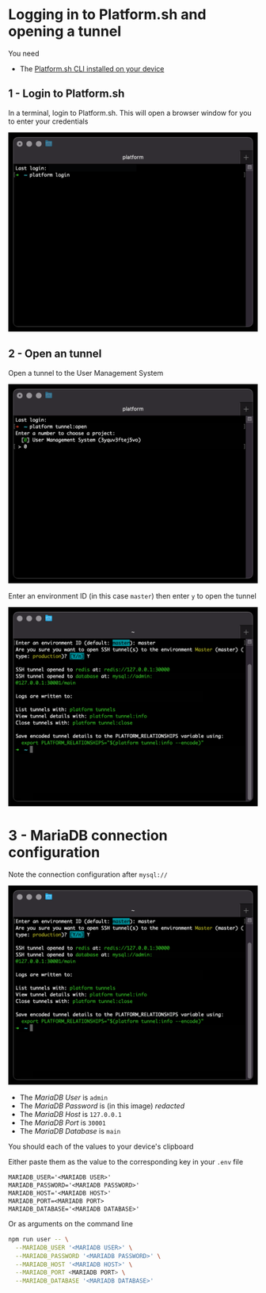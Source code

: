 # Logging in to Platform.sh and opening a tunnel

You need

- The [Platform.sh CLI installed on your device](https://docs.platform.sh/administration/cli.html)

## 1 - Login to Platform.sh

In a terminal, login to Platform.sh. This will open a browser window for you to enter your credentials

<img alt="Login" src="images/1-platform-login.png" width="525px" />

## 2 - Open an tunnel

Open a tunnel to the User Management System

<img alt="Select the User Management System" src="images/2-platform-tunnel-open.png" width="525px" />

Enter an environment ID (in this case `master`) then enter `y` to open the tunnel

<img alt="Enter `master` then `y`" src="images/3-master.png" width="525px" />

# 3 - MariaDB connection configuration

Note the connection configuration after `mysql://`

<img alt="Enter `master` then `y`" src="images/3-master.png" width="525px" />

- The _MariaDB User_ is `admin`
- The _MariaDB Password_ is (in this image) _redacted_
- The _MariaDB Host_ is `127.0.0.1`
- The _MariaDB Port_ is `30001`
- The _MariaDB Database_ is `main`

You should each of the values to your device's clipboard

Either paste them as the value to the corresponding key in your `.env` file

```dotenv
MARIADB_USER='<MARIADB USER>'
MARIADB_PASSWORD='<MARIADB PASSWORD>'
MARIADB_HOST='<MARIADB HOST>'
MARIADB_PORT=<MARIADB PORT>
MARIADB_DATABASE='<MARIADB DATABASE>'
```

Or as arguments on the command line

```bash
npm run user -- \
  --MARIADB_USER '<MARIADB USER>' \
  --MARIADB_PASSWORD '<MARIADB PASSWORD>' \
  --MARIADB_HOST '<MARIADB HOST>' \
  --MARIADB_PORT <MARIADB PORT> \
  --MARIADB_DATABASE '<MARIADB DATABASE>'
```

